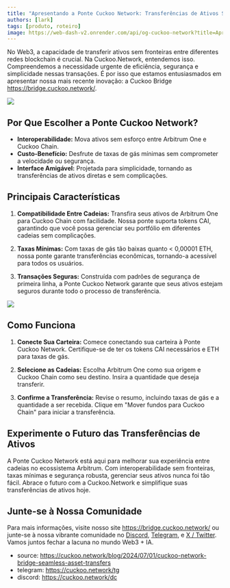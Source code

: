 ```yaml
---
title: "Apresentando a Ponte Cuckoo Network: Transferências de Ativos Sem Fronteiras Entre Cadeias"
authors: [lark]
tags: [produto, roteiro]
image: https://web-dash-v2.onrender.com/api/og-cuckoo-network?title=Apresentando%20a%20Ponte%20Cuckoo%20Network%3A%20Transfer%C3%AAncias%20de%20Ativos%20Sem%20Fronteiras%20Entre%20Cadeias
---
```


No Web3, a capacidade de transferir ativos sem fronteiras entre diferentes redes blockchain é crucial. Na Cuckoo.Network, entendemos isso. Compreendemos a necessidade urgente de eficiência, segurança e simplicidade nessas transações. É por isso que estamos entusiasmados em apresentar nossa mais recente inovação: a Cuckoo Bridge https://bridge.cuckoo.network/.

![](https://cuckoo-network.b-cdn.net/cuckoo-network-bridge-seamless-asset-transfers.webp)

## Por Que Escolher a Ponte Cuckoo Network?

- **Interoperabilidade:** Mova ativos sem esforço entre Arbitrum One e Cuckoo Chain.
- **Custo-Benefício:** Desfrute de taxas de gás mínimas sem comprometer a velocidade ou segurança.
- **Interface Amigável:** Projetada para simplicidade, tornando as transferências de ativos diretas e sem complicações.

## Principais Características

1. **Compatibilidade Entre Cadeias:** Transfira seus ativos de Arbitrum One para Cuckoo Chain com facilidade. Nossa ponte suporta tokens CAI, garantindo que você possa gerenciar seu portfólio em diferentes cadeias sem complicações.

2. **Taxas Mínimas:** Com taxas de gás tão baixas quanto < 0,00001 ETH, nossa ponte garante transferências econômicas, tornando-a acessível para todos os usuários.

3. **Transações Seguras:** Construída com padrões de segurança de primeira linha, a Ponte Cuckoo Network garante que seus ativos estejam seguros durante todo o processo de transferência.

[![](https://cuckoo-network.b-cdn.net/cuckoo-bridge-screenshot.webp)](https://bridge.cuckoo.network/)

## Como Funciona

1. **Conecte Sua Carteira:** Comece conectando sua carteira à Ponte Cuckoo Network. Certifique-se de ter os tokens CAI necessários e ETH para taxas de gás.

2. **Selecione as Cadeias:** Escolha Arbitrum One como sua origem e Cuckoo Chain como seu destino. Insira a quantidade que deseja transferir.

3. **Confirme a Transferência:** Revise o resumo, incluindo taxas de gás e a quantidade a ser recebida. Clique em "Mover fundos para Cuckoo Chain" para iniciar a transferência.

## Experimente o Futuro das Transferências de Ativos

A Ponte Cuckoo Network está aqui para melhorar sua experiência entre cadeias no ecossistema Arbitrum. Com interoperabilidade sem fronteiras, taxas mínimas e segurança robusta, gerenciar seus ativos nunca foi tão fácil. Abrace o futuro com a Cuckoo.Network e simplifique suas transferências de ativos hoje.

## Junte-se à Nossa Comunidade

Para mais informações, visite nosso site https://bridge.cuckoo.network/ ou junte-se à nossa vibrante comunidade no [Discord](https://cuckoo.network/dc), [Telegram](https://cuckoo.network/tg), e [X / Twitter](https://cuckoo.network/x). Vamos juntos fechar a lacuna no mundo Web3 + IA.

- source: https://cuckoo.network/blog/2024/07/01/cuckoo-network-bridge-seamless-asset-transfers
- telegram: https://cuckoo.network/tg
- discord: https://cuckoo.network/dc